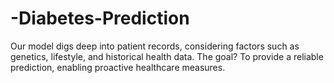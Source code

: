 # -Diabetes-Prediction
Our model digs deep into patient records, considering factors such as genetics, lifestyle, and historical health data. The goal? To provide a reliable prediction, enabling proactive healthcare measures.
